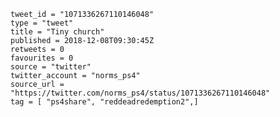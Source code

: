 ```
tweet_id = "1071336267110146048"
type = "tweet"
title = "Tiny church"
published = 2018-12-08T09:30:45Z
retweets = 0
favourites = 0
source = "twitter"
twitter_account = "norms_ps4"
source_url = "https://twitter.com/norms_ps4/status/1071336267110146048"
tag = [ "ps4share", "reddeadredemption2",]
```

<p class='image'><img src='https://mnf.m17s.net/2018/12/08/Dt4mp37WoAAY8wx.jpg' alt=''></p>

